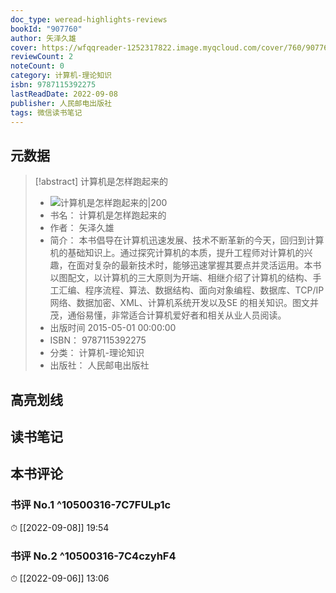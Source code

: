 ```yaml
---
doc_type: weread-highlights-reviews
bookId: "907760"
author: 矢泽久雄
cover: https://wfqqreader-1252317822.image.myqcloud.com/cover/760/907760/t7_907760.jpg
reviewCount: 2
noteCount: 0
category: 计算机-理论知识
isbn: 9787115392275
lastReadDate: 2022-09-08
publisher: 人民邮电出版社
tags: 微信读书笔记
---
```


## 元数据

> [!abstract] 计算机是怎样跑起来的
> - ![ 计算机是怎样跑起来的|200](https://wfqqreader-1252317822.image.myqcloud.com/cover/760/907760/t7_907760.jpg)
> - 书名： 计算机是怎样跑起来的
> - 作者： 矢泽久雄
> - 简介： 本书倡导在计算机迅速发展、技术不断革新的今天，回归到计算机的基础知识上。通过探究计算机的本质，提升工程师对计算机的兴趣，在面对复杂的最新技术时，能够迅速掌握其要点并灵活运用。本书以图配文，以计算机的三大原则为开端、相继介绍了计算机的结构、手工汇编、程序流程、算法、数据结构、面向对象编程、数据库、TCP/IP 网络、数据加密、XML、计算机系统开发以及SE 的相关知识。图文并茂，通俗易懂，非常适合计算机爱好者和相关从业人员阅读。
> - 出版时间 2015-05-01 00:00:00
> - ISBN： 9787115392275
> - 分类： 计算机-理论知识
> - 出版社： 人民邮电出版社

## 高亮划线

## 读书笔记

## 本书评论

### 书评 No.1  ^10500316-7C7FULp1c
⏱ [[2022-09-08]]  19:54

### 书评 No.2  ^10500316-7C4czyhF4
⏱ [[2022-09-06]]  13:06
